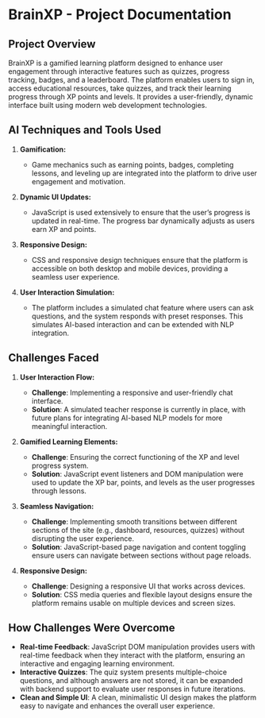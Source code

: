 
# BrainXP - Project Documentation

## Project Overview
BrainXP is a gamified learning platform designed to enhance user engagement through interactive features such as quizzes, progress tracking, badges, and a leaderboard. The platform enables users to sign in, access educational resources, take quizzes, and track their learning progress through XP points and levels. It provides a user-friendly, dynamic interface built using modern web development technologies.

## AI Techniques and Tools Used

1. **Gamification:**
   - Game mechanics such as earning points, badges, completing lessons, and leveling up are integrated into the platform to drive user engagement and motivation. 
   
2. **Dynamic UI Updates:**
   - JavaScript is used extensively to ensure that the user’s progress is updated in real-time. The progress bar dynamically adjusts as users earn XP and points.
   
3. **Responsive Design:**
   - CSS and responsive design techniques ensure that the platform is accessible on both desktop and mobile devices, providing a seamless user experience.
   
4. **User Interaction Simulation:**
   - The platform includes a simulated chat feature where users can ask questions, and the system responds with preset responses. This simulates AI-based interaction and can be extended with NLP integration.

## Challenges Faced

1. **User Interaction Flow:**
   - **Challenge**: Implementing a responsive and user-friendly chat interface.
   - **Solution**: A simulated teacher response is currently in place, with future plans for integrating AI-based NLP models for more meaningful interaction.

2. **Gamified Learning Elements:**
   - **Challenge**: Ensuring the correct functioning of the XP and level progress system.
   - **Solution**: JavaScript event listeners and DOM manipulation were used to update the XP bar, points, and levels as the user progresses through lessons.

3. **Seamless Navigation:**
   - **Challenge**: Implementing smooth transitions between different sections of the site (e.g., dashboard, resources, quizzes) without disrupting the user experience.
   - **Solution**: JavaScript-based page navigation and content toggling ensure users can navigate between sections without page reloads.

4. **Responsive Design:**
   - **Challenge**: Designing a responsive UI that works across devices.
   - **Solution**: CSS media queries and flexible layout designs ensure the platform remains usable on multiple devices and screen sizes.

## How Challenges Were Overcome

- **Real-time Feedback**: JavaScript DOM manipulation provides users with real-time feedback when they interact with the platform, ensuring an interactive and engaging learning environment.
- **Interactive Quizzes**: The quiz system presents multiple-choice questions, and although answers are not stored, it can be expanded with backend support to evaluate user responses in future iterations.
- **Clean and Simple UI**: A clean, minimalistic UI design makes the platform easy to navigate and enhances the overall user experience.

